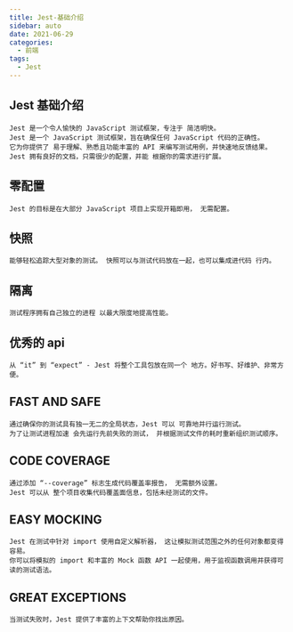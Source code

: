 ```yaml
---
title: Jest-基础介绍
sidebar: auto
date: 2021-06-29
categories:
  - 前端
tags:
  - Jest
---
```




## Jest 基础介绍

```
Jest 是一个令人愉快的 JavaScript 测试框架，专注于 简洁明快。
Jest 是一个 JavaScript 测试框架，旨在确保任何 JavaScript 代码的正确性。
它为你提供了 易于理解、熟悉且功能丰富的 API 来编写测试用例，并快速地反馈结果。
Jest 拥有良好的文档，只需很少的配置，并能 根据你的需求进行扩展。
```

## 零配置

```
Jest 的目标是在大部分 JavaScript 项目上实现开箱即用， 无需配置。
```

## 快照

```
能够轻松追踪大型对象的测试。 快照可以与测试代码放在一起，也可以集成进代码 行内。
```

## 隔离

```
测试程序拥有自己独立的进程 以最大限度地提高性能。
```

## 优秀的 api

```
从 “it” 到 “expect” - Jest 将整个工具包放在同一个 地方。好书写、好维护、非常方便。
```

## FAST AND SAFE

```
通过确保你的测试具有独一无二的全局状态，Jest 可以 可靠地并行运行测试。
为了让测试进程加速 会先运行先前失败的测试， 并根据测试文件的耗时重新组织测试顺序。
```

## CODE COVERAGE

```
通过添加 “--coverage” 标志生成代码覆盖率报告， 无需额外设置。
Jest 可以从 整个项目收集代码覆盖面信息，包括未经测试的文件。
```

## EASY MOCKING

```
Jest 在测试中针对 import 使用自定义解析器， 这让模拟测试范围之外的任何对象都变得容易。 
你可以将模拟的 import 和丰富的 Mock 函数 API 一起使用，用于监视函数调用并获得可读的测试语法。
```

## GREAT EXCEPTIONS

```
当测试失败时，Jest 提供了丰富的上下文帮助你找出原因。
```

